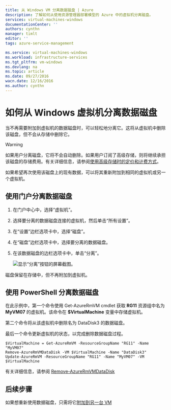 ```yaml
---
title: 从 Windows VM 分离数据磁盘 | Azure
description: 了解如何从使用资源管理器部署模型的 Azure 中的虚拟机分离磁盘。
services: virtual-machines-windows
documentationCenter: ''
authors: cynthn
manager: timlt
editor: ''
tags: azure-service-management

ms.service: virtual-machines-windows
ms.workload: infrastructure-services
ms.tgt_pltfrm: vm-windows
ms.devlang: na
ms.topic: article
ms.date: 09/27/2016
wacn.date: 12/16/2016
ms.author: cynthn
---
```


# 如何从 Windows 虚拟机分离数据磁盘

当不再需要附加到虚拟机的数据磁盘时，可以轻松地分离它。这将从虚拟机中删除该磁盘，但不会从存储中删除它。

> [!WARNING]
> 如果用户分离磁盘，它将不会自动删除。如果用户订阅了高级存储，则将继续承担该磁盘的存储费用。有关详细信息，请参阅[使用高级存储时的定价和计费方式](../storage/storage-premium-storage.md#pricing-and-billing)。

如果希望再次使用该磁盘上的现有数据，可以将其重新附加到相同的虚拟机或另一个虚拟机。

## 使用门户分离数据磁盘

1. 在门户中心中，选择“虚拟机”。

2. 选择要分离的数据磁盘连接的虚拟机，然后单击“所有设置”。

3. 在“设置”边栏选项卡中，选择“磁盘”。

4. 在“磁盘”边栏选项卡中，选择要分离的数据磁盘。

5. 在该数据磁盘的边栏选项卡中，单击“分离”。

    ![显示“分离”按钮的屏幕截图。](./media/virtual-machines-windows-detach-disk/detach-disk.png)

磁盘保留在存储中，但不再附加到虚拟机。

## 使用 PowerShell 分离数据磁盘

在此示例中，第一个命令使用 Get-AzureRmVM cmdlet 获取 **RG11** 资源组中名为 **MyVM07** 的虚拟机。该命令在 **$VirtualMachine** 变量中存储虚拟机。

第二个命令将从该虚拟机中删除名为 DataDisk3 的数据磁盘。

最后一个命令更新虚拟机的状态，以完成删除数据磁盘过程。

```
$VirtualMachine = Get-AzureRmVM -ResourceGroupName "RG11" -Name "MyVM07" 
Remove-AzureRmVMDataDisk -VM $VirtualMachine -Name "DataDisk3"
Update-AzureRmVM -ResourceGroupName "RG11" -Name "MyVM07" -VM $VirtualMachine
```

有关详细信息，请参阅 [Remove-AzureRmVMDataDisk](https://msdn.microsoft.com/zh-cn/library/mt603614.aspx)

## 后续步骤

如果想重新使用数据磁盘，只需将它[附加到另一台 VM](./virtual-machines-windows-attach-disk-portal.md)

<!---HONumber=Mooncake_Quality_Review_1202_2016-->